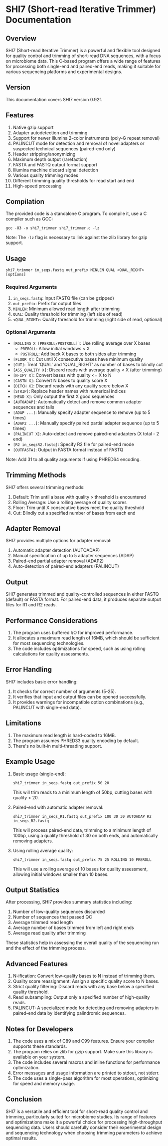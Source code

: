 # SHI7 (Short-read Iterative Trimmer) Documentation

## Overview

SHI7 (Short-read Iterative Trimmer) is a powerful and flexible tool designed for quality control and trimming of short-read DNA sequences, with a focus on microbiome data. This C-based program offers a wide range of features for processing both single-end and paired-end reads, making it suitable for various sequencing platforms and experimental designs.

## Version

This documentation covers SHI7 version 0.92f.

## Features

1. Native gzip support
2. Adapter autodetection and trimming
3. Support for newer Illumina 2-color instruments (poly-G repeat removal)
4. PALINCUT mode for detection and removal of novel adapters or suspected technical sequences (paired-end only)
5. Header stripping/anonymizing
6. Maximum depth output (rarefaction)
7. FASTA and FASTQ output format support
8. Illumina machine discard signal detection
9. Various quality trimming modes
10. Different trimming quality thresholds for read start and end
11. High-speed processing

## Compilation

The provided code is a standalone C program. To compile it, use a C compiler such as GCC:

```
gcc -O3 -o shi7_trimmer shi7_trimmer.c -lz
```

Note: The `-lz` flag is necessary to link against the zlib library for gzip support.

## Usage

```
shi7_trimmer in_seqs.fastq out_prefix MINLEN QUAL <QUAL_RIGHT> [options]
```

### Required Arguments

1. `in_seqs.fastq`: Input FASTQ file (can be gzipped)
2. `out_prefix`: Prefix for output files
3. `MINLEN`: Minimum allowed read length after trimming
4. `QUAL`: Quality threshold for trimming (left side of read)
5. `<QUAL_RIGHT>`: Quality threshold for trimming (right side of read, optional)

### Optional Arguments

- `[ROLLING X [PREROLL/POSTROLL]]`: Use rolling average over X bases
  - `PREROLL`: Allow initial windows < X
  - `POSTROLL`: Add back X bases to both sides after trimming
- `[FLOOR X]`: Cut until X consecutive bases have minimum quality
- `[CUT]`: Treat 'QUAL' and 'QUAL_RIGHT' as number of bases to blindly cut
- `[ASS_QUALITY X]`: Discard reads with average quality < X (after trimming)
- `[N-IFY X]`: Convert bases with quality <= X to N
- `[CASTN X]`: Convert N bases to quality score X
- `[DITCH X]`: Discard reads with any quality score below X
- `[STRIP]`: Replace header names with numerical indices
- `[HEAD X]`: Only output the first X good sequences
- `[AUTOADAP]`: Automatically detect and remove common adapter sequences and tails
- `[ADAP ...]`: Manually specify adapter sequence to remove (up to 5 times)
- `[ADAP2 ...]`: Manually specify paired partial adapter sequence (up to 5 times)
- `[PALINCUT X]`: Auto-detect and remove paired-end adapters (X total - 2 end)
- `[R2 in_seqsR2.fastq]`: Specify R2 file for paired-end mode
- `[OUTFASTA]`: Output in FASTA format instead of FASTQ

Note: Add 31 to all quality arguments if using PHRED64 encoding.

## Trimming Methods

SHI7 offers several trimming methods:

1. Default: Trim until a base with quality > threshold is encountered
2. Rolling Average: Use a rolling average of quality scores
3. Floor: Trim until X consecutive bases meet the quality threshold
4. Cut: Blindly cut a specified number of bases from each end

## Adapter Removal

SHI7 provides multiple options for adapter removal:

1. Automatic adapter detection (AUTOADAP)
2. Manual specification of up to 5 adapter sequences (ADAP)
3. Paired-end partial adapter removal (ADAP2)
4. Auto-detection of paired-end adapters (PALINCUT)

## Output

SHI7 generates trimmed and quality-controlled sequences in either FASTQ (default) or FASTA format. For paired-end data, it produces separate output files for R1 and R2 reads.

## Performance Considerations

1. The program uses buffered I/O for improved performance.
2. It allocates a maximum read length of 16MB, which should be sufficient for most sequencing technologies.
3. The code includes optimizations for speed, such as using rolling calculations for quality assessments.

## Error Handling

SHI7 includes basic error handling:

1. It checks for correct number of arguments (5-25).
2. It verifies that input and output files can be opened successfully.
3. It provides warnings for incompatible option combinations (e.g., PALINCUT with single-end data).

## Limitations

1. The maximum read length is hard-coded to 16MB.
2. The program assumes PHRED33 quality encoding by default.
3. There's no built-in multi-threading support.

## Example Usage

1. Basic usage (single-end):
   ```
   shi7_trimmer in_seqs.fastq out_prefix 50 20
   ```
   This will trim reads to a minimum length of 50bp, cutting bases with quality < 20.

2. Paired-end with automatic adapter removal:
   ```
   shi7_trimmer in_seqs_R1.fastq out_prefix 100 30 30 AUTOADAP R2 in_seqs_R2.fastq
   ```
   This will process paired-end data, trimming to a minimum length of 100bp, using a quality threshold of 30 on both ends, and automatically removing adapters.

3. Using rolling average quality:
   ```
   shi7_trimmer in_seqs.fastq out_prefix 75 25 ROLLING 10 PREROLL
   ```
   This will use a rolling average of 10 bases for quality assessment, allowing initial windows smaller than 10 bases.

## Output Statistics

After processing, SHI7 provides summary statistics including:

1. Number of low-quality sequences discarded
2. Number of sequences that passed QC
3. Average trimmed read length
4. Average number of bases trimmed from left and right ends
5. Average read quality after trimming

These statistics help in assessing the overall quality of the sequencing run and the effect of the trimming process.

## Advanced Features

1. N-ification: Convert low-quality bases to N instead of trimming them.
2. Quality score reassignment: Assign a specific quality score to N bases.
3. Strict quality filtering: Discard reads with any base below a specified quality threshold.
4. Read subsampling: Output only a specified number of high-quality reads.
5. PALINCUT: A specialized mode for detecting and removing adapters in paired-end data by identifying palindromic sequences.

## Notes for Developers

1. The code uses a mix of C89 and C99 features. Ensure your compiler supports these standards.
2. The program relies on zlib for gzip support. Make sure this library is available on your system.
3. The code includes several macros and inline functions for performance optimization.
4. Error messages and usage information are printed to stdout, not stderr.
5. The code uses a single-pass algorithm for most operations, optimizing for speed and memory usage.

## Conclusion

SHI7 is a versatile and efficient tool for short-read quality control and trimming, particularly suited for microbiome studies. Its range of features and optimizations make it a powerful choice for processing high-throughput sequencing data. Users should carefully consider their experimental design and sequencing technology when choosing trimming parameters to achieve optimal results.
